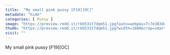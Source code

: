 ```yaml
---
title:  "My small pink pussy [F19][OC]"
metadate: "hide"
categories: [ Pussy ]
image: "https://preview.redd.it/rkb531t7dqm51.jpg?auto=webp&s=7c7e383dd612e2725ce6e3723039bcb35844215b"
thumb: "https://preview.redd.it/rkb531t7dqm51.jpg?width=1080&crop=smart&auto=webp&s=4cfe79777625762c72e2fe8635057106b0f20d94"
visit: ""
---
```

My small pink pussy [F19][OC]
